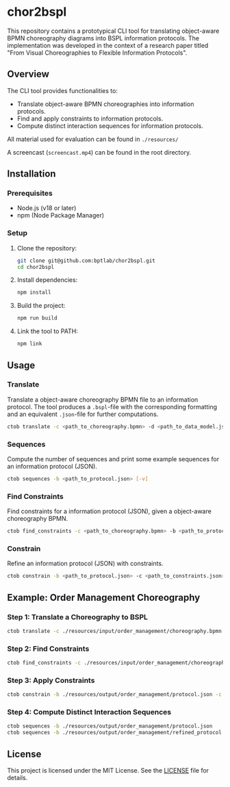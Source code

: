 # chor2bspl

This repository contains a prototypical CLI tool for translating object-aware BPMN choreography diagrams into BSPL information protocols. The implementation was developed in the context of a research paper titled "From Visual Choreographies to Flexible Information Protocols".

## Overview

The CLI tool provides functionalities to:

- Translate object-aware BPMN choreographies into information protocols.
- Find and apply constraints to information protocols.
- Compute distinct interaction sequences for information protocols.

All material used for evaluation can be found in `./resources/`

A screencast (`screencast.mp4`) can be found in the root directory.

## Installation

### Prerequisites

- Node.js (v18 or later)
- npm (Node Package Manager)

### Setup

1. Clone the repository:
   ```bash
   git clone git@github.com:bptlab/chor2bspl.git
   cd chor2bspl
   ```

2. Install dependencies:
   ```bash
   npm install
   ```

3. Build the project:
   ```bash
   npm run build
   ```

4. Link the tool to PATH:
   ```bash
   npm link
   ```

## Usage

### Translate

Translate a object-aware choreography BPMN file to an information protocol. The tool produces a `.bspl`-file with the corresponding formatting and an equivalent `.json`-file for further computations.

```bash
ctob translate -c <path_to_choreography.bpmn> -d <path_to_data_model.json> -l <path_to_lifecycles.json> [-op <output_path>] [-on <output_name>]
```

### Sequences

Compute the number of sequences and print some example sequences for an information protocol (JSON).

```bash
ctob sequences -b <path_to_protocol.json> [-v]
```

### Find Constraints

Find constraints for a information protocol (JSON), given a object-aware choreography BPMN.

```bash
ctob find_constraints -c <path_to_choreography.bpmn> -b <path_to_protocol.json> [-op <output_path>]
```

### Constrain

Refine an information protocol (JSON) with constraints.

```bash
ctob constrain -b <path_to_protocol.json> -c <path_to_constraints.json> [-op <output_path>] [-on <output_name>]
```

## Example: Order Management Choreography

### Step 1: Translate a Choreography to BSPL

```bash
ctob translate -c ./resources/input/order_management/choreography.bpmn -d ./resources/input/order_management/data_model.json -l ./resources/input/order_management/object_lifecycles.json -op ./resources/output/order_management -on protocol
```

### Step 2: Find Constraints

```bash
ctob find_constraints -c ./resources/input/order_management/choreography.bpmn -b ./resources/output/order_management/protocol.json -op ./resources/output/order_management
```

### Step 3: Apply Constraints

```bash
ctob constrain -b ./resources/output/order_management/protocol.json -c ./resources/output/order_management/constraints.json -op ./resources/output/order_management -on refined_protocol
```

### Step 4: Compute Distinct Interaction Sequences

```bash
ctob sequences -b ./resources/output/order_management/protocol.json
ctob sequences -b ./resources/output/order_management/refined_protocol.json
```

## License

This project is licensed under the MIT License. See the [LICENSE](LICENSE) file for details.
